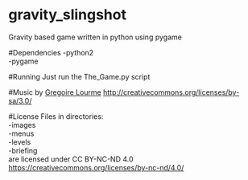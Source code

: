 # gravity_slingshot
Gravity based game written in python using pygame

#Dependencies
-python2  
-pygame

#Running
  Just run the The_Game.py script

#Music
by [Gregoire Lourme](https://www.jamendo.com/en/artist/560/gregoire-lourme)
http://creativecommons.org/licenses/by-sa/3.0/

#License
Files in directories:  
-images  
-menus  
-levels  
-briefing  
are licensed under CC BY-NC-ND 4.0  
https://creativecommons.org/licenses/by-nc-nd/4.0/
